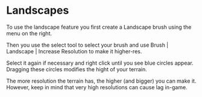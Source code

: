 Landscapes
===

To use the landscape feature you first create a Landscape brush using the menu on the right.

Then you use the select tool to select your brush and use Brush | Landscape | Increase Resolution to make it higher-res.

Select it again if necessary and right click until you see blue circles appear. Dragging these circles modifies the hight of your terrain.

The more resolution the terrain has, the higher (and bigger) you can make it. However, keep in mind that very high resolutions can cause lag in-game.
